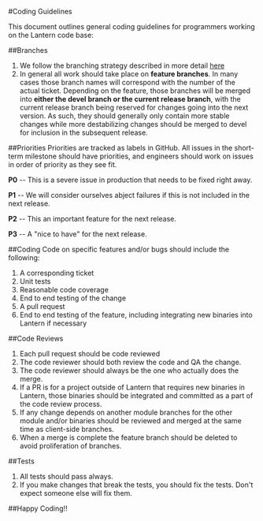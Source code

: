 #Coding Guidelines

This document outlines general coding guidelines for programmers working on the Lantern code base:

##Branches
1. We follow the branching strategy described in more detail [here](http://nvie.com/posts/a-successful-git-branching-model/)
1. In general all work should take place on **feature branches**. In many cases those branch names will correspond with the number of the actual ticket. Depending on the feature, those branches will be merged into **either the devel branch or the current release branch**, with the current release branch being reserved for changes going into the next version. As such, they should generally only contain more stable changes while more destabilizing changes should be merged to devel for inclusion in the subsequent release.

##Priorities
Priorities are tracked as labels in GitHub. All issues in the short-term milestone should have priorities, and engineers should work on issues in order of priority as they see fit.

**P0** -- This is a severe issue in production that needs to be fixed right away.

**P1** -- We will consider ourselves abject failures if this is not included in the next release.

**P2** -- This an important feature for the next release.

**P3** -- A "nice to have" for the next release.


##Coding
Code on specific features and/or bugs should include the following:

1. A corresponding ticket
1. Unit tests
1. Reasonable code coverage
1. End to end testing of the change
1. A pull request
1. End to end testing of the feature, including integrating new binaries into Lantern if necessary

##Code Reviews
1. Each pull request should be code reviewed
1. The code reviewer should both review the code and QA the change.
1. The code reviewer should always be the one who actually does the merge.
1. If a PR is for a project outside of Lantern that requires new binaries in Lantern, those binaries should be integrated and committed as a part of the code review process.
1. If any change depends on another module branches for the other module and/or binaries should be reviewed and merged at the same time as client-side branches.
1. When a merge is complete the feature branch should be deleted to avoid proliferation of branches.

##Tests
1. All tests should pass always.
1. If you make changes that break the tests, you should fix the tests. Don't expect someone else will fix them.

##Happy Coding!!